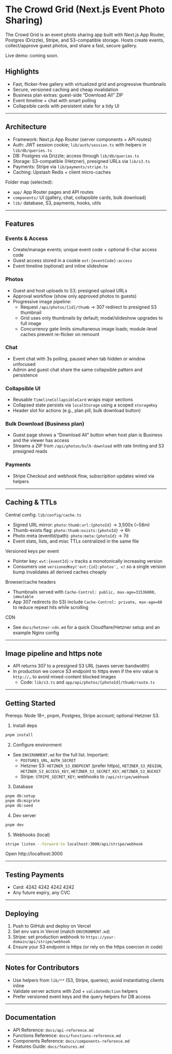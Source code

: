 # The Crowd Grid (Next.js Event Photo Sharing)

The Crowd Grid is an event photo sharing app built with Next.js App Router, Postgres (Drizzle), Stripe, and S3-compatible storage. Hosts create events, collect/approve guest photos, and share a fast, secure gallery.

Live demo: coming soon.

## Highlights

- Fast, flicker-free gallery with virtualized grid and progressive thumbnails
- Secure, versioned caching and cheap invalidation
- Business plan extras: guest-side “Download All” ZIP
- Event timeline + chat with smart polling
- Collapsible cards with persistent state for a tidy UI

---

## Architecture

- Framework: Next.js App Router (server components + API routes)
- Auth: JWT session cookie; `lib/auth/session.ts` with helpers in `lib/db/queries.ts`
- DB: Postgres via Drizzle; access through `lib/db/queries.ts`
- Storage: S3-compatible (Hetzner), presigned URLs via `lib/s3.ts`
- Payments: Stripe via `lib/payments/stripe.ts`
- Caching: Upstash Redis + client micro-caches

Folder map (selected):
- `app/` App Router pages and API routes
- `components/` UI (gallery, chat, collapsible cards, bulk download)
- `lib/` database, S3, payments, hooks, utils

---

## Features

### Events & Access
- Create/manage events; unique event code + optional 6-char access code
- Guest access stored in a cookie `evt:{eventCode}:access`
- Event timeline (optional) and inline slideshow

### Photos
- Guest and host uploads to S3; presigned upload URLs
- Approval workflow (show only approved photos to guests)
- Progressive image pipeline:
	- Request `/api/photos/[id]/thumb` → 307 redirect to presigned S3 thumbnail
	- Grid uses only thumbnails by default; modal/slideshow upgrades to full image
	- Concurrency gate limits simultaneous image loads; module-level caches prevent re-flicker on remount

### Chat
- Event chat with 3s polling, paused when tab hidden or window unfocused
- Admin and guest chat share the same collapsible pattern and persistence

### Collapsible UI
- Reusable `TimelineCollapsibleCard` wraps major sections
- Collapsed state persists via `localStorage` using a scoped `storageKey`
- Header slot for actions (e.g., plan pill, bulk download button)

### Bulk Download (Business plan)
- Guest page shows a “Download All” button when host plan is Business and the viewer has access
- Streams a ZIP from `/api/photos/bulk-download` with rate limiting and S3 presigned reads

### Payments
- Stripe Checkout and webhook flow, subscription updates wired via helpers

---

## Caching & TTLs

Central config: `lib/config/cache.ts`

- Signed URL mirror: `photo:thumb:url:{photoId}` → 3,500s (~58m)
- Thumb-exists flag: `photo:thumb:exists:{photoId}` → 6h
- Photo meta (eventId/path): `photo:meta:{photoId}` → 7d
- Event stats, lists, and misc TTLs centralized in the same file

Versioned keys per event
- Pointer key: `evt:{eventId}:v` tracks a monotonically increasing version
- Consumers use `versionedKey('evt:{id}:photos', v)` so a single version bump invalidates all derived caches cheaply

Browser/cache headers
- Thumbnails served with `Cache-Control: public, max-age=31536000, immutable`
- App 307 redirects (to S3) include `Cache-Control: private, max-age=60` to reduce repeat hits while scrolling

CDN
- See `docs/hetzner-cdn.md` for a quick Cloudflare/Hetzner setup and an example Nginx config

---

## Image pipeline and https note

- API returns 307 to a presigned S3 URL (saves server bandwidth)
- In production we coerce S3 endpoint to https even if the env value is `http://…` to avoid mixed-content blocked images
	- Code: `lib/s3.ts` and `app/api/photos/[photoId]/thumb/route.ts`

---

## Getting Started

Prereqs: Node 18+, pnpm, Postgres, Stripe account; optional Hetzner S3.

1) Install deps
```bash
pnpm install
```

2) Configure environment
- See `ENVIRONMENT.md` for the full list. Important:
	- `POSTGRES_URL`, `AUTH_SECRET`
	- Hetzner S3: `HETZNER_S3_ENDPOINT` (prefer https), `HETZNER_S3_REGION`, `HETZNER_S3_ACCESS_KEY`, `HETZNER_S3_SECRET_KEY`, `HETZNER_S3_BUCKET`
	- Stripe: `STRIPE_SECRET_KEY`; webhooks to `/api/stripe/webhook`

3) Database
```bash
pnpm db:setup
pnpm db:migrate
pnpm db:seed
```

4) Dev server
```bash
pnpm dev
```

5) Webhooks (local)
```bash
stripe listen --forward-to localhost:3000/api/stripe/webhook
```

Open http://localhost:3000

---

## Testing Payments

- Card: 4242 4242 4242 4242
- Any future expiry, any CVC

---

## Deploying

1) Push to GitHub and deploy on Vercel
2) Set env vars in Vercel (match `ENVIRONMENT.md`)
3) Stripe: set production webhook to `https://your-domain/api/stripe/webhook`
4) Ensure your S3 endpoint is https (or rely on the https coercion in code)

---

## Notes for Contributors

- Use helpers from `lib/**` (S3, Stripe, queries); avoid instantiating clients inline
- Validate server actions with Zod + `validatedAction` helpers
- Prefer versioned event keys and the query helpers for DB access

---

## Documentation

- API Reference: `docs/api-reference.md`
- Functions Reference: `docs/functions-reference.md`
- Components Reference: `docs/components-reference.md`
- Features Guide: `docs/features.md`
